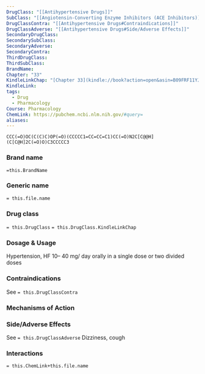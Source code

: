 ```yaml
---
DrugClass: "[[Antihypertensive Drugs]]"
SubClass: "[[Angiotensin-Converting Enzyme Inhibitors (ACE Inhibitors)]]"
DrugClassContra: "[[Antihypertensive Drugs#Contraindications]]"
DrugClassAdverse: "[[Antihypertensive Drugs#Side/Adverse Effects]]"
SecondaryDrugClass: 
SecondarySubClass: 
SecondaryAdverse: 
SecondaryContra: 
ThirdDrugClass: 
ThirdSubClass: 
BrandName: 
Chapter: "33"
KindleLinkChap: "[Chapter 33](kindle://book?action=open&asin=B09FRF11YJ&location=17954)"
KindleLink: 
tags:
  - Drug
  - Pharmacology
Course: Pharmacology
ChemLink: https://pubchem.ncbi.nlm.nih.gov/#query=
aliases:
---
```

```smiles
CCC(=O)OC(C(C)C)OP(=O)(CCCCC1=CC=CC=C1)CC(=O)N2C[C@@H](C[C@H]2C(=O)O)C3CCCCC3
```

### Brand name
`=this.BrandName`

### Generic name
`= this.file.name`

### Drug class 
`= this.DrugClass`
	`= this.DrugClass.KindleLinkChap`

### Dosage & Usage
Hypertension, HF
10– 40 mg/ day orally in a single dose or two divided doses

### Contraindications
See `= this.DrugClassContra`

### Mechanisms of Action


### Side/Adverse Effects
See `= this.DrugClassAdverse`
Dizziness, cough 

### Interactions

`= this.ChemLink+this.file.name`

